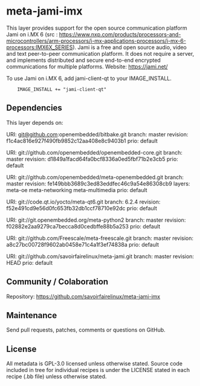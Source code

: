meta-jami-imx
=============

This layer provides support for the open source communication platform Jami on
i.MX 6 (src : https://www.nxp.com/products/processors-and-microcontrollers/arm-processors/i-mx-applications-processors/i-mx-6-processors:IMX6X_SERIES).
Jami is a free and open source audio, video and text peer-to-peer communication
platform. It does not require a server, and implements distributed and secure
end-to-end encrypted communications for multiple platforms.
Website: https://jami.net/

To use Jami on i.MX 6, add jami-client-qt to your IMAGE_INSTALL.

        IMAGE_INSTALL += "jami-client-qt"

Dependencies
------------
This layer depends on:

URI: git@github.com:openembedded/bitbake.git
branch: master
revision: f1c4ac816e927f490fb9852c12aa408e8c9403b1
prio: default

URI: git://github.com/openembedded/openembedded-core.git
branch: master
revision: d1849a1facd64fa0bcf8336a0ed5fbf71b2e3cb5
prio: default

URI: git://github.com/openembedded/meta-openembedded.git
branch: master
revision: fe149bbb3689c3ed83eddfec46c9a54e86308cb9
layers: meta-oe
        meta-networking
        meta-multimedia
prio: default

URI: git://code.qt.io/yocto/meta-qt6.git
branch: 6.2.4
revision: f52e491cd9e56d0fc653fb32db1ccf78710e92dc
prio: default

URI: git://git.openembedded.org/meta-python2
branch: master
revision: f02882e2aa9279ca7becca8d0cedbffe88b5a253
prio: default

URI: git://github.com/Freescale/meta-freescale.git
branch: master
revision: a8c27bc00728f9602ab0458e71c4a1f3ef74838a
prio: default

URI: git://github.com/savoirfairelinux/meta-jami.git
branch: master
revision: HEAD
prio: default

Community / Colaboration
------------------------

Repository: https://github.com/savoirfairelinux/meta-jami-imx

Maintenance
-----------

Send pull requests, patches, comments or questions on GitHub.

License
-------

All metadata is GPL-3.0 licensed unless otherwise stated. Source code included
in tree for individual recipes is under the LICENSE stated in each recipe
(.bb file) unless otherwise stated.
